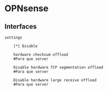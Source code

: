 # OPNsense



## Interfaces

    settings

        [*] Disable

        hardware checksum offload 
        #Para que server 

        Disable hardware TCP segmentation offload
        #Para que server 

        Disable hardware large receive offload
        #Para que server 